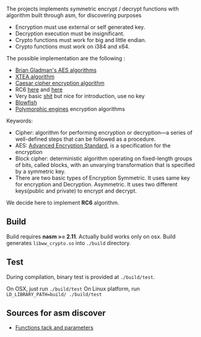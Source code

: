 The projects implements symmetric encrypt / decrypt functions with algorithm built through asm, for discovering purposes

- Encryption must use external or self generated key.
- Decryption execution must be insignificant.
- Crypto functions must work for big and little endian.
- Crypto functions must work on i384 and x64.

The possible implementation are the following :

- [Brian Gladman's AES algorithms](https://github.com/BrianGladman/aes)
- [XTEA algorithm](https://en.wikipedia.org/wiki/XTEA)
- [Caesar cipher encryption algorithm](https://medium.com/@maneeshap/caesar-cipher-encryption-algorithm-using-assembly-7699f5ab73c)
- RC6 [here](https://tinycrypt.wordpress.com/2015/12/15/rc6-block-cipher/) and [here](https://modexp.wordpress.com/2018/02/04/arm-crypto/)
- Very basic [shit](https://www.codeproject.com/Articles/264491/Huo-Encryption-Decryption-Assembly-Program) but nice for introduction, use no key
- [Blowfish](http://www.unige.ch/medecine/nouspikel/ti99/blowfish.htm)
- [Polymorphic engines](https://www.pelock.com/articles/polymorphic-encryption-algorithms) encryption algorithms

Keywords:

- Cipher: algorithm for performing encryption or decryption—a series of well-defined steps that can be followed as a procedure.
- AES: [Advanced Encryption Standard](https://en.wikipedia.org/wiki/Advanced_Encryption_Standard#Definitive_standards), is a specification for the encryption
- Block cipher: deterministic algorithm operating on fixed-length groups of bits, called blocks, with an unvarying transformation that is specified by a symmetric key.
- There are two basic types of Encryption
    Symmetric. It uses same key for encryption and Decryption.
    Asymmetric. It uses two different keys(public and private) to encrypt and decrypt.

We decide here to implement **RC6** algorithm.

## Build

Build requires **nasm >= 2.11**. Actually build works only on osx.
Build generates `libww_crypto.so` into `./build` directory.

## Test

During compilation, binary test is provided at `./build/test`.

On OSX, just run `./build/test`
On Linux platform, run `LD_LIBRARY_PATH=build/ ./build/test`

## Sources for asm discover

- [Functions tack and parameters](https://en.wikibooks.org/wiki/X86_Disassembly/Functions_and_Stack_Frames)